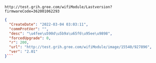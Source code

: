 `http://test.grih.gree.com/wifiModule/Lastversion?firmwareCode=362001062293`

```json
{
  "CreateDate": "2022-03-04 03:03:11",
  "commProtVer": "",
  "desc": "\u4fee\u590d\u5b9a\u65f6\u95ee\u9898",
  "forcedUpgrade": 0,
  "r": 200,
  "url": "http://test.grih.gree.com/wifiModule/image/15540/927896",
  "ver": "2.01"
}```